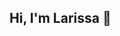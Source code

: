 ## Hi, I'm Larissa 👋

<!--
**Lari-crs/Lari-crs** is a ✨ _special_ ✨ repository because its `README.md` (this file) appears on your GitHub profile.

### Hobbies
- GYM ![Icone Halter](https://img.icons8.com/?size=35&id=122695&format=png&color=000000)
- Watch HGTV & Home and Health ![Ícone constructuction](https://img.icons8.com/?size=30&id=Yahzg0pYruGh&format=png&color=000000)
- Memes on Instagram ![Ícone instagram](https://img.icons8.com/?size=40&id=TEYr8ETaIfBJ&format=png&color=000000)

### About Me
- 🔭 I’m currently working on Refrigeração Dufrio
- 🌱 I’m currently learning Development and Data Analysis
- 🤔 I’m looking for help with learning more development and Data Analysis
- 😄 Pronouns: Her/She
- ⚡  Fun Fact: My dream its to have a Golden Retriver and he's name will be Eduardo

### Contact
   ![ícone linkedin](https://img.icons8.com/?size=39&id=108812&format=png&color=000000) How to reach me: larissa-rocha-9a6538119